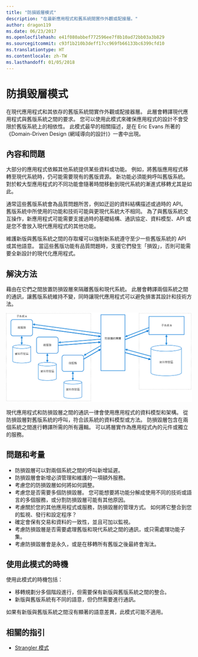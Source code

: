 ```yaml
---
title: "防損毀層模式"
description: "在最新應用程式和舊系統間實作外觀或配接層。"
author: dragon119
ms.date: 06/23/2017
ms.openlocfilehash: e41f080abbef772596ee7f8b10ad72bb03a3b829
ms.sourcegitcommit: c93f1b210b3deff17cc969fb66133bc6399cfd10
ms.translationtype: HT
ms.contentlocale: zh-TW
ms.lasthandoff: 01/05/2018
---
```

# <a name="anti-corruption-layer-pattern"></a>防損毀層模式

在現代應用程式和其依存的舊版系統間實作外觀或配接器層。 此層會轉譯現代應用程式與舊版系統之間的要求。 您可以使用此模式來確保應用程式的設計不會受限於舊版系統上的相依性。 此模式最早的相關描述，是在 Eric Evans 所著的《Domain-Driven Design (網域導向的設計)》一書中出現。

## <a name="context-and-problem"></a>內容和問題

大部分的應用程式依賴其他系統提供某些資料或功能。 例如，將舊版應用程式移轉至現代系統時，仍可能需要現有的舊版資源。 新功能必須能夠呼叫舊版系統。 對於較大型應用程式的不同功能會隨著時間移動到現代系統的漸進式移轉尤其是如此。

通常這些舊版系統會為品質問題所苦，例如迂迴的資料結構描述或過時的 API。 舊版系統中所使用的功能和技術可能與更現代系統大不相同。 為了與舊版系統交互操作，新應用程式可能需要支援過時的基礎結構、通訊協定、資料模型、API 或是您不會放入現代應用程式的其他功能。

維護新版與舊版系統之間的存取權可以強制新系統遵守至少一些舊版系統的 API 或其他語意。 當這些舊版功能有品質問題時，支援它們發生「損毀」，否則可能需要全新設計的現代化應用程式。 

## <a name="solution"></a>解決方法

藉由在它們之間放置防損毀層來隔離舊版和現代系統。 此層會轉譯兩個系統之間的通訊，讓舊版系統維持不變，同時讓現代應用程式可以避免損害其設計和技術方法。

![](./_images/anti-corruption-layer.png) 

現代應用程式和防損毀層之間的通訊一律會使用應用程式的資料模型和架構。 從防損毀層對舊版系統的呼叫，符合該系統的資料模型或方法。 防損毀層包含在兩個系統之間進行轉譯所需的所有邏輯。 可以將層實作為應用程式內的元件或獨立的服務。

## <a name="issues-and-considerations"></a>問題和考量

- 防損毀層可以對兩個系統之間的呼叫新增延遲。
- 防損毀層會新增必須管理和維護的一項額外服務。
- 考慮您的防損毀層如何將如何調整。
- 考慮您是否需要多個防損毀層。 您可能想要將功能分解成使用不同的技術或語言的多個服務，或分割防損毀層可能有其他原因。
- 考慮關於您的其他應用程式或服務，防損毀層的管理方式。 如何將它整合到您的監視、發行和設定程序？
- 確定會保有交易和資料的一致性，並且可加以監視。
- 考慮防損毀層是否需要處理舊版和現代系統之間的通訊，或只需處理功能子集。 
- 考慮防損毀層會是永久，或是在移轉所有舊版之後最終會淘汰。

## <a name="when-to-use-this-pattern"></a>使用此模式的時機

使用此模式的時機包括：

- 移轉規劃分多個階段進行，但需要保有新版與舊版系統之間的整合。
- 新版與舊版系統有不同的語意，但仍然需要進行通訊。

如果有新版與舊版系統之間沒有顯著的語意差異，此模式可能不適用。 

## <a name="related-guidance"></a>相關的指引

- [Strangler 模式][strangler]

[strangler]: ./strangler.md
